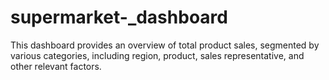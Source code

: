 # supermarket-_dashboard
This dashboard provides an overview of total product sales, segmented by various categories, including region, product, sales representative, and other relevant factors.
